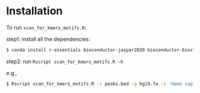 # Installation

To run `scan_for_kmers_motifs.R`:

step1: install all the dependencies:

```sh
$ conda install r-essentials bioconductor-jaspar2020 bioconductor-biostrings bioconductor-tfbstools bioconductor-motifmatchr bioconductor-summarizedexperiment r-doparallel bioconductor-rhdf5 bioconductor-hdf5array 
```

step2: run `Rscript scan_for_kmers_motifs.R -h`

e.g.,
```sh
$ Rscript scan_for_kmers_motifs.R -i peaks.bed -g hg19.fa -s 'Homo sapiens'
```
